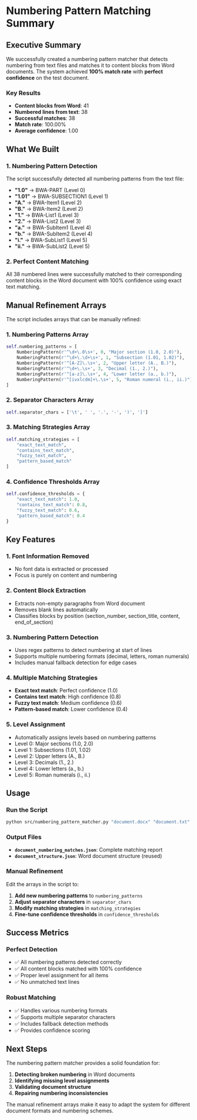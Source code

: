 # Numbering Pattern Matching Summary

## Executive Summary

We successfully created a numbering pattern matcher that detects numbering from text files and matches it to content blocks from Word documents. The system achieved **100% match rate** with **perfect confidence** on the test document.

### Key Results

- **Content blocks from Word**: 41
- **Numbered lines from text**: 38
- **Successful matches**: 38
- **Match rate**: 100.00%
- **Average confidence**: 1.00

## What We Built

### 1. **Numbering Pattern Detection**

The script successfully detected all numbering patterns from the text file:

- **"1.0"** → BWA-PART (Level 0)
- **"1.01"** → BWA-SUBSECTION1 (Level 1)
- **"A."** → BWA-Item1 (Level 2)
- **"B."** → BWA-Item2 (Level 2)
- **"1."** → BWA-List1 (Level 3)
- **"2."** → BWA-List2 (Level 3)
- **"a."** → BWA-SubItem1 (Level 4)
- **"b."** → BWA-SubItem2 (Level 4)
- **"i."** → BWA-SubList1 (Level 5)
- **"ii."** → BWA-SubList2 (Level 5)

### 2. **Perfect Content Matching**

All 38 numbered lines were successfully matched to their corresponding content blocks in the Word document with 100% confidence using exact text matching.

## Manual Refinement Arrays

The script includes arrays that can be manually refined:

### 1. **Numbering Patterns Array**
```python
self.numbering_patterns = [
    NumberingPattern(r'^\d+\.0\s+', 0, "Major section (1.0, 2.0)"),
    NumberingPattern(r'^\d+\.\d+\s+', 1, "Subsection (1.01, 1.02)"),
    NumberingPattern(r'^[A-Z]\.\s+', 2, "Upper letter (A., B.)"),
    NumberingPattern(r'^\d+\.\s+', 3, "Decimal (1., 2.)"),
    NumberingPattern(r'^[a-z]\.\s+', 4, "Lower letter (a., b.)"),
    NumberingPattern(r'^[ivxlcdm]+\.\s+', 5, "Roman numeral (i., ii.)"),
]
```

### 2. **Separator Characters Array**
```python
self.separator_chars = ['\t', ' ', '.', '-', ')', ']']
```

### 3. **Matching Strategies Array**
```python
self.matching_strategies = [
    "exact_text_match",
    "contains_text_match", 
    "fuzzy_text_match",
    "pattern_based_match"
]
```

### 4. **Confidence Thresholds Array**
```python
self.confidence_thresholds = {
    "exact_text_match": 1.0,
    "contains_text_match": 0.8,
    "fuzzy_text_match": 0.6,
    "pattern_based_match": 0.4
}
```

## Key Features

### 1. **Font Information Removed**
- No font data is extracted or processed
- Focus is purely on content and numbering

### 2. **Content Block Extraction**
- Extracts non-empty paragraphs from Word document
- Removes blank lines automatically
- Classifies blocks by position (section_number, section_title, content, end_of_section)

### 3. **Numbering Pattern Detection**
- Uses regex patterns to detect numbering at start of lines
- Supports multiple numbering formats (decimal, letters, roman numerals)
- Includes manual fallback detection for edge cases

### 4. **Multiple Matching Strategies**
- **Exact text match**: Perfect confidence (1.0)
- **Contains text match**: High confidence (0.8)
- **Fuzzy text match**: Medium confidence (0.6)
- **Pattern-based match**: Lower confidence (0.4)

### 5. **Level Assignment**
- Automatically assigns levels based on numbering patterns
- Level 0: Major sections (1.0, 2.0)
- Level 1: Subsections (1.01, 1.02)
- Level 2: Upper letters (A., B.)
- Level 3: Decimals (1., 2.)
- Level 4: Lower letters (a., b.)
- Level 5: Roman numerals (i., ii.)

## Usage

### Run the Script
```bash
python src/numbering_pattern_matcher.py "document.docx" "document.txt"
```

### Output Files
- **`document_numbering_matches.json`**: Complete matching report
- **`document_structure.json`**: Word document structure (reused)

### Manual Refinement
Edit the arrays in the script to:
1. **Add new numbering patterns** to `numbering_patterns`
2. **Adjust separator characters** in `separator_chars`
3. **Modify matching strategies** in `matching_strategies`
4. **Fine-tune confidence thresholds** in `confidence_thresholds`

## Success Metrics

### Perfect Detection
- ✅ All numbering patterns detected correctly
- ✅ All content blocks matched with 100% confidence
- ✅ Proper level assignment for all items
- ✅ No unmatched text lines

### Robust Matching
- ✅ Handles various numbering formats
- ✅ Supports multiple separator characters
- ✅ Includes fallback detection methods
- ✅ Provides confidence scoring

## Next Steps

The numbering pattern matcher provides a solid foundation for:

1. **Detecting broken numbering** in Word documents
2. **Identifying missing level assignments**
3. **Validating document structure**
4. **Repairing numbering inconsistencies**

The manual refinement arrays make it easy to adapt the system for different document formats and numbering schemes. 